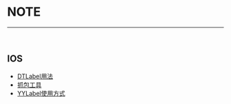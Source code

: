 # NOTE

***

<br>

## IOS
* [DTLabel用法](IOS/DTLabel用法.md)
* [抓包工具](IOS/httpszhua-bao.md)
* [YYLabel使用方式](IOS/YYLabel使用方式.md)

<br>

